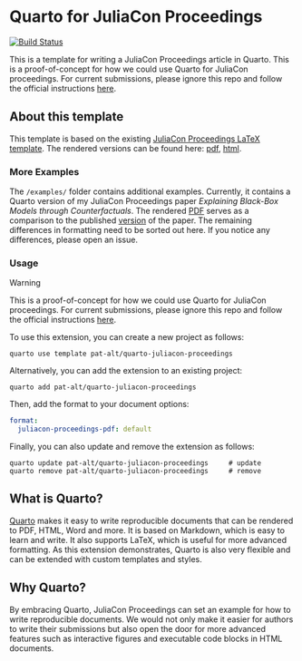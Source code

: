 
# Quarto for JuliaCon Proceedings

[![Build Status](https://github.com/pat-alt/quarto-juliacon-proceedings/actions/workflows/render.yml/badge.svg?branch=main)](https://github.com/pat-alt/quarto-juliacon-proceedings/actions/workflows/CI.yml?query=branch%3Amain)

This is a template for writing a JuliaCon Proceedings article in Quarto. This is a proof-of-concept for how we could use Quarto for JuliaCon proceedings. For current submissions, please ignore this repo and follow the official instructions [here](https://github.com/JuliaCon/JuliaConSubmission.jl).

## About this template

This template is based on the existing [JuliaCon Proceedings LaTeX template](https://github.com/JuliaCon/JuliaConSubmission.jl). The rendered versions can be found here: [pdf](https://www.paltmeyer.com/quarto-juliacon-proceedings/template.pdf), [html](https://www.paltmeyer.com/quarto-juliacon-proceedings/template.html).

### More Examples

The `/examples/` folder contains additional examples. Currently, it contains a Quarto version of my JuliaCon Proceedings paper *Explaining Black-Box Models through Counterfactuals*. The rendered [PDF](https://www.paltmeyer.com/quarto-juliacon-proceedings/examples/CounterfactualExplanations.jl/paper.pdf) serves as a comparison to the published [version](https://juliacon.github.io/proceedings-papers/jcon.00130/10.21105.jcon.00130.pdf) of the paper. The remaining differences in formatting need to be sorted out here. If you notice any differences, please open an issue. 

### Usage

> [!WARNING]
> This is a proof-of-concept for how we could use Quarto for JuliaCon proceedings. For current submissions, please ignore this repo and follow the official instructions [here](https://github.com/JuliaCon/JuliaConSubmission.jl).

To use this extension, you can create a new project as follows:

```
quarto use template pat-alt/quarto-juliacon-proceedings
```

Alternatively, you can add the extension to an existing project:

```
quarto add pat-alt/quarto-juliacon-proceedings
```

Then, add the format to your document options:

```yaml
format:
  juliacon-proceedings-pdf: default
```

Finally, you can also update and remove the extension as follows:

```
quarto update pat-alt/quarto-juliacon-proceedings     # update
quarto remove pat-alt/quarto-juliacon-proceedings     # remove
```

## What is Quarto?

[Quarto](https://quarto.org/) makes it easy to write reproducible documents that can be rendered to PDF, HTML, Word and more. It is based on Markdown, which is easy to learn and write. It also supports LaTeX, which is useful for more advanced formatting. As this extension demonstrates, Quarto is also very flexible and can be extended with custom templates and styles. 

## Why Quarto?

By embracing Quarto, JuliaCon Proceedings can set an example for how to write reproducible documents. We would not only make it easier for authors to write their submissions but also open the door for more advanced features such as interactive figures and executable code blocks in HTML documents. 



